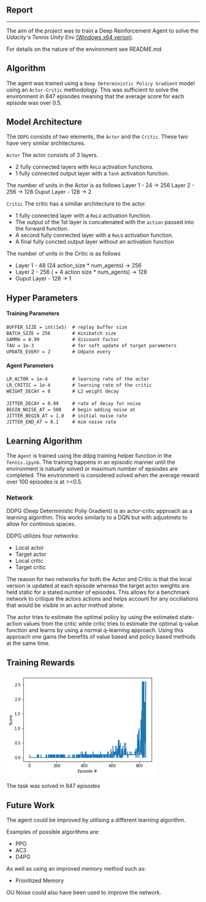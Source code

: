 ## Report
---
The aim of the project was to train a Deep Reinforcement Agent to solve the *_Udacity's Tennis Unity Env_* [(Windows x64 verion)](https://github.com/Unity-Technologies/ml-agents/blob/master/docs/Learning-Environment-Examples.md#tennis). 

For details on the nature of the environment see README.md

## Algorithm

The agent was trained using a `Deep Deterministic Policy Gradient` model using an `Actor-Critic` methodology. This was sufficient to solve the environment in 847 episodes meaning that the  average score for each episode was over 0.5.

## Model Architecture

The `DDPG` consists of two elements, the `Actor` and the `Critic`. These two have very similar architectures. 

`Actor`
The actor consists of 3 layers. 
* 2 fully connected layers with `ReLU` activation functions. 
* 1 fully connected output layer with a `Tanh` activation function. 

The number of units in the Actor is as follows
Layer 1 - 24 -> 256
Layer 2 - 256 -> 128
Ouput Layer - 128 -> 2

`Critic`
The critic has a similiar architecture to the actor. 
* 1 fully connected layer with a `ReLU` activation function. 
* The output of the 1st layer is concatenated with the `action` passed into the forward function. 
* A second fully connected layer with a `ReLU` activation function.
* A final fully concted output layer without an activation function

The number of units in the Critic is as follows
* Layer 1 - 48 (24 action_size * num_agents) -> 256
* Layer 2 - 256 ( + 4 action size * num_agents) -> 128
* Ouput Layer - 128 -> 1

## Hyper Parameters  

#### Training Parameters
```
BUFFER_SIZE = int(1e5)  # replay buffer size
BATCH_SIZE = 256        # minibatch size
GAMMA = 0.99            # discount factor
TAU = 1e-3              # for soft update of target parameters
UPDATE_EVERY = 2        # Udpate every
```

#### Agent Parameters
```
LR_ACTOR = 1e-4         # learning rate of the actor 
LR_CRITIC = 1e-4        # learning rate of the critic
WEIGHT_DECAY = 0        # L2 weight decay

JITTER_DECAY = 0.99     # rate of decay for noise
BEGIN_NOISE_AT = 500    # begin adding noise at 
JITTER_BEGIN_AT = 1.0   # initial noise rate
JITTER_END_AT = 0.1     # mim noise rate
```


## Learning Algorithm 
The `Agent` is trained using the ddpg training helper function in the `Tennis.ipynb`. The training happens in an episodic manner until the environment is natually solved or maximum number of epsiodes are completed. The environment is considered solved when the average reward over 100 episodes is at >=0.5.

###  Network
DDPG (Deep Deterministic Poliy Gradient) is an actor-critic approach as a learning algorithm. This works similarly to a DQN but with adjustmets to allow for continous spaces.

DDPG utilizes four networks: 
- Local actor
- Target actor
- Local critic 
- Target critic 

The reason for two networks for both the Actor and Critic is that the local version is updated at each episode whereas the target actor weights are held static for a stated number of episodes. This allows for a benchmark network to critique the actors actions and helps account for any occiliations that would be visible in an actor method alone.  

The actor tries to estimate the optimal policy by using the estimated state-action values from the critic while critic tries to estimate the optimal q-value function and learns by using a normal q-learning approach. Using this approach one gains the benefits of value based and policy based methods at the same time.

## Training Rewards
![Plot of Rewards](scores.png)

The task was solved in 847 episodes

## Future Work
The agent could be improved by utilising a different learning algorithm. 

Examples of possible algorithms are:
- PPO
- AC3
- D4PG
    
As well as using an improved memory method such as:
- Prioritized Memory

OU Noise could also have been used to improve the network. 
